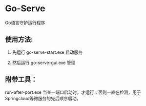 # Go-Serve

Go语言守护运行程序

使用方法:
----------

1. 先运行 go-serve-start.exe 启动服务

2. 然后运行 go-serve-gui.exe 管理


附带工具：
----------

run-after-port.exe  当某一端口启动时，才运行；否则一直在检测，用于 Springcloud等微服务的先后顺序启动。

